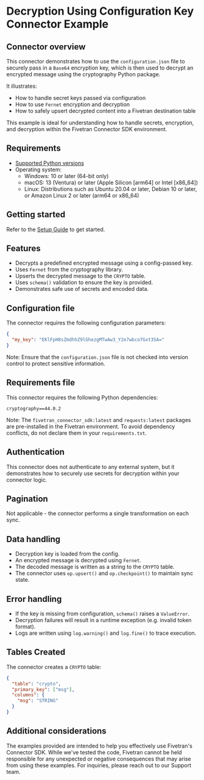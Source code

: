 # Decryption Using Configuration Key Connector Example

## Connector overview
This connector demonstrates how to use the `configuration.json` file to securely pass in a `Base64` encryption key, which is then used to decrypt an encrypted message using the cryptography Python package.

It illustrates:
- How to handle secret keys passed via configuration
- How to use `Fernet` encryption and decryption
- How to safely upsert decrypted content into a Fivetran destination table

This example is ideal for understanding how to handle secrets, encryption, and decryption within the Fivetran Connector SDK environment.


## Requirements
- [Supported Python versions](https://github.com/fivetran/fivetran_connector_sdk/blob/main/README.md#requirements)   
- Operating system:
  - Windows: 10 or later (64-bit only)
  - macOS: 13 (Ventura) or later (Apple Silicon [arm64] or Intel [x86_64])
  - Linux: Distributions such as Ubuntu 20.04 or later, Debian 10 or later, or Amazon Linux 2 or later (arm64 or x86_64)


## Getting started
Refer to the [Setup Guide](https://fivetran.com/docs/connectors/connector-sdk/setup-guide) to get started.


## Features
- Decrypts a predefined encrypted message using a config-passed key.
- Uses `Fernet` from the cryptography library.
- Upserts the decrypted message to the `CRYPTO` table.
- Uses `schema()` validation to ensure the key is provided.
- Demonstrates safe use of secrets and encoded data.


## Configuration file
The connector requires the following configuration parameters:
```json
{
  "my_key": "EKlFpH8sZmdhhZ9lGhezgMTwAw3_Y2e7wbco7Gxt3SA="
}
```

Note: Ensure that the `configuration.json` file is not checked into version control to protect sensitive information.


## Requirements file
This connector requires the following Python dependencies:
```
cryptography==44.0.2
```

Note: The `fivetran_connector_sdk:latest` and `requests:latest` packages are pre-installed in the Fivetran environment. To avoid dependency conflicts, do not declare them in your `requirements.txt`.


## Authentication
This connector does not authenticate to any external system, but it demonstrates how to securely use secrets for decryption within your connector logic.


## Pagination
Not applicable - the connector performs a single transformation on each sync.


## Data handling
- Decryption key is loaded from the config.
- An encrypted message is decrypted using `Fernet`.
- The decoded message is written as a string to the `CRYPTO` table.
- The connector uses `op.upsert()` and `op.checkpoint()` to maintain sync state.


## Error handling
- If the key is missing from configuration, `schema()` raises a `ValueError`.
- Decryption failures will result in a runtime exception (e.g. invalid token format).
- Logs are written using `log.warning()` and `log.fine()` to trace execution.


## Tables Created
The connector creates a `CRYPTO` table:

```json
{
  "table": "crypto",
  "primary_key": ["msg"],
  "columns": {
    "msg": "STRING"
  }
}
```


## Additional considerations
The examples provided are intended to help you effectively use Fivetran's Connector SDK. While we've tested the code, Fivetran cannot be held responsible for any unexpected or negative consequences that may arise from using these examples. For inquiries, please reach out to our Support team.